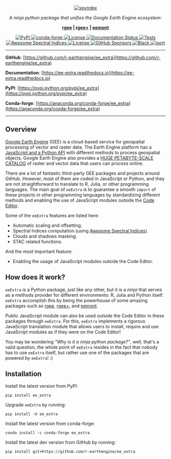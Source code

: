 <p align="center">
  <a href="https://github.com/r-earthengine/ee_extra"><img src="https://raw.githubusercontent.com/r-earthengine/ee_extra/master/docs/_static/logo_name.png" alt="spyndex"></a>
</p>
<p align="center">
    <em>A ninja python package that unifies the Google Earth Engine ecosystem:</em>
</p>
<p align="center">
    <b><a href="https://github.com/r-spatial/rgee" target="_blank">
    rgee</a> | <a href="https://github.com/r-earthengine/rgeeExtra" target="_blank">
    rgee+</a> | <a href="https://github.com/davemlz/eemont" target="_blank">
    eemont</a> </b>
</p>
<p align="center">
<a href='https://pypi.python.org/pypi/ee_extra'>
    <img src='https://img.shields.io/pypi/v/ee_extra.svg' alt='PyPI' />
</a>
<a href='https://anaconda.org/conda-forge/ee_extra'>
    <img src='https://img.shields.io/conda/vn/conda-forge/ee_extra.svg' alt='conda-forge' />
</a>
<a href="https://opensource.org/licenses/Apache-2.0" target="_blank">
    <img src="https://img.shields.io/badge/License-Apache%202.0-blue.svg" alt="License">
</a>
<a href='https://ee-extra.readthedocs.io/en/latest/?badge=latest'>
    <img src='https://readthedocs.org/projects/ee-extra/badge/?version=latest' alt='Documentation Status' />
</a>
<a href="https://github.com/r-earthengine/ee_extra/actions/workflows/tests.yml" target="_blank">
    <img src="https://github.com/r-earthengine/ee_extra/actions/workflows/tests.yml/badge.svg" alt="Tests">
</a>
<a href="https://github.com/r-earthengine/ee_extra/actions/workflows/update_awesome_spectral_indices.yml" target="_blank">
    <img src="https://github.com/r-earthengine/ee_extra/actions/workflows/update_awesome_spectral_indices.yml/badge.svg" alt="Awesome Spectral Indices">
</a>
<a href="https://github.com/r-earthengine/ee_extra/actions/workflows/update_gee_stac_ids.yml" target="_blank">
    <img src="https://github.com/r-earthengine/ee_extra/actions/workflows/update_gee_stac_ids.yml/badge.svg" alt="License">
</a>
<a href="https://github.com/r-earthengine/ee_extra/actions/workflows/update_gee_stac_scale_offset.yml" target="_blank">
    <img src="https://github.com/r-earthengine/ee_extra/actions/workflows/update_gee_stac_scale_offset.yml/badge.svg" alt="GitHub Sponsors">
</a>
<a href="https://github.com/psf/black" target="_blank">
    <img src="https://img.shields.io/badge/code%20style-black-000000.svg" alt="Black">
</a>
<a href="https://pycqa.github.io/isort/" target="_blank">
    <img src="https://img.shields.io/badge/%20imports-isort-%231674b1?style=flat&labelColor=ef8336" alt="isort">
</a>
</p>

---

**GitHub**: [https://github.com/r-earthengine/ee_extra](https://github.com/r-earthengine/ee_extra)

**Documentation**: [https://ee-extra.readthedocs.io](https://ee-extra.readthedocs.io)

**PyPI**: [https://pypi.python.org/pypi/ee_extra](https://pypi.python.org/pypi/ee_extra)

**Conda-forge**: [https://anaconda.org/conda-forge/ee_extra](https://anaconda.org/conda-forge/ee_extra)

---

## Overview

[Google Earth Engine](https://earthengine.google.com/) (GEE) is a cloud-based service for 
geospatial processing of vector and raster data. The Earth Engine platform has a 
[JavaScript and a Python API](https://developers.google.com/earth-engine/guides) with 
different methods to process geospatial objects. Google Earth Engine also provides a 
[HUGE PETABYTE-SCALE CATALOG](https://developers.google.com/earth-engine/datasets/) of 
raster and vector data that users can process online. 

There are a lot of fantastic third-party GEE packages and projects around GitHub. However,
most of them are coded in JavaScript or Python, and they are not straightforward
to translate to R, Julia, or other programming languages. The main goal of `eeExtra` is
to guarantee a smooth `import` of these projects in other programming languages by
standardizing different methods and enabling the use of JavaScript modules outside the
[Code Editor](https://code.earthengine.google.com/).

Some of the `eeExtra` features are listed here:

- Automatic scaling and offsetting.
- Spectral Indices computation (using [Awesome Spectral Indices](https://github.com/davemlz/awesome-spectral-indices)).
- Clouds and shadows masking.
- STAC related functions.

And the most important feature:

- Enabling the usage of JavaScript modules outside the Code Editor.


## How does it work?

`eeExtra` is a Python package, just like any other, but it is a *ninja* that serves as a 
methods provider for different environments: R, Julia and Python itself. `eeExtra` 
accomplish this by being the powerhouse of some amazing packages such as [rgee](https://github.com/r-spatial/rgee),
[rgee+](https://github.com/r-earthengine/rgeeExtra), and [eemont](https://github.com/davemlz/eemont).

Public JavaScript module can also be used outside the Code Editor in these packages
through `eeExtra`. For this, `eeExtra` implements a rigorous JavaScript translation
module that allows users to install, require and use JavaScript modules as if they
were on the Code Editor!

You may be wondering *"Why is it a ninja python package?"*, well, that's a valid question,
the whole point of `eeExtra` resides in the fact that nobody has to use `eeExtra` itself,
but rather use one of the packages that are powered by `eeExtra`! :) 


## Installation

Install the latest version from PyPI:

```
pip install ee_extra
```

Upgrade `eeExtra` by running:

```
pip install -U ee_extra
```

Install the latest version from conda-forge:

```
conda install -c conda-forge ee_extra
```

Install the latest dev version from GitHub by running:

```
pip install git+https://github.com/r-earthengine/ee_extra
```
